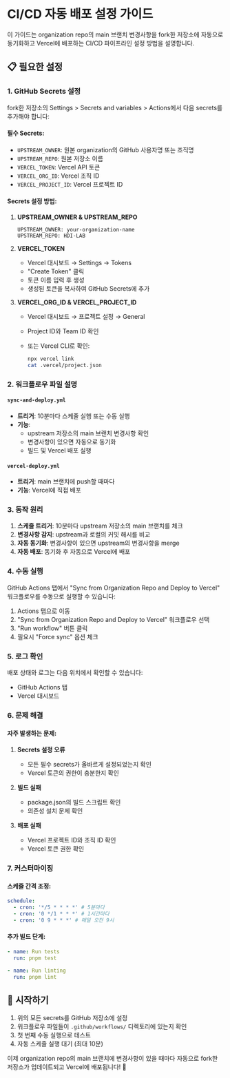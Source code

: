 # CI/CD 자동 배포 설정 가이드

이 가이드는 organization repo의 main 브랜치 변경사항을 fork한 저장소에 자동으로 동기화하고 Vercel에 배포하는 CI/CD 파이프라인 설정 방법을 설명합니다.

## 📋 필요한 설정

### 1. GitHub Secrets 설정

fork한 저장소의 Settings > Secrets and variables > Actions에서 다음 secrets를 추가해야 합니다:

#### 필수 Secrets:

- `UPSTREAM_OWNER`: 원본 organization의 GitHub 사용자명 또는 조직명
- `UPSTREAM_REPO`: 원본 저장소 이름
- `VERCEL_TOKEN`: Vercel API 토큰
- `VERCEL_ORG_ID`: Vercel 조직 ID
- `VERCEL_PROJECT_ID`: Vercel 프로젝트 ID

#### Secrets 설정 방법:

1. **UPSTREAM_OWNER & UPSTREAM_REPO**

   ```text
   UPSTREAM_OWNER: your-organization-name
   UPSTREAM_REPO: HDI-LAB
   ```

2. **VERCEL_TOKEN**
   - Vercel 대시보드 → Settings → Tokens
   - "Create Token" 클릭
   - 토큰 이름 입력 후 생성
   - 생성된 토큰을 복사하여 GitHub Secrets에 추가

3. **VERCEL_ORG_ID & VERCEL_PROJECT_ID**
   - Vercel 대시보드 → 프로젝트 설정 → General
   - Project ID와 Team ID 확인
   - 또는 Vercel CLI로 확인:

     ```bash
     npx vercel link
     cat .vercel/project.json
     ```

### 2. 워크플로우 파일 설명

#### `sync-and-deploy.yml`

- **트리거**: 10분마다 스케줄 실행 또는 수동 실행
- **기능**:
  - upstream 저장소의 main 브랜치 변경사항 확인
  - 변경사항이 있으면 자동으로 동기화
  - 빌드 및 Vercel 배포 실행

#### `vercel-deploy.yml`

- **트리거**: main 브랜치에 push할 때마다
- **기능**: Vercel에 직접 배포

### 3. 동작 원리

1. **스케줄 트리거**: 10분마다 upstream 저장소의 main 브랜치를 체크
2. **변경사항 감지**: upstream과 로컬의 커밋 해시를 비교
3. **자동 동기화**: 변경사항이 있으면 upstream의 변경사항을 merge
4. **자동 배포**: 동기화 후 자동으로 Vercel에 배포

### 4. 수동 실행

GitHub Actions 탭에서 "Sync from Organization Repo and Deploy to Vercel" 워크플로우를 수동으로 실행할 수 있습니다:

1. Actions 탭으로 이동
2. "Sync from Organization Repo and Deploy to Vercel" 워크플로우 선택
3. "Run workflow" 버튼 클릭
4. 필요시 "Force sync" 옵션 체크

### 5. 로그 확인

배포 상태와 로그는 다음 위치에서 확인할 수 있습니다:

- GitHub Actions 탭
- Vercel 대시보드

### 6. 문제 해결

#### 자주 발생하는 문제:

1. **Secrets 설정 오류**
   - 모든 필수 secrets가 올바르게 설정되었는지 확인
   - Vercel 토큰의 권한이 충분한지 확인

2. **빌드 실패**
   - package.json의 빌드 스크립트 확인
   - 의존성 설치 문제 확인

3. **배포 실패**
   - Vercel 프로젝트 ID와 조직 ID 확인
   - Vercel 토큰 권한 확인

### 7. 커스터마이징

#### 스케줄 간격 조정:

```yaml
schedule:
  - cron: '*/5 * * * *' # 5분마다
  - cron: '0 */1 * * *' # 1시간마다
  - cron: '0 9 * * *' # 매일 오전 9시
```

#### 추가 빌드 단계:

```yaml
- name: Run tests
  run: pnpm test

- name: Run linting
  run: pnpm lint
```

## 🚀 시작하기

1. 위의 모든 secrets를 GitHub 저장소에 설정
2. 워크플로우 파일들이 `.github/workflows/` 디렉토리에 있는지 확인
3. 첫 번째 수동 실행으로 테스트
4. 자동 스케줄 실행 대기 (최대 10분)

이제 organization repo의 main 브랜치에 변경사항이 있을 때마다 자동으로 fork한 저장소가 업데이트되고 Vercel에 배포됩니다! 🎉
